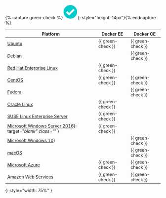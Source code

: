 {% capture green-check %}![yes](/engine/installation/images/green-check.svg){: style="height: 14px"}{% endcapture %}

| Platform                                                                                             | Docker EE         | Docker CE         |
| ---------------------------------------------------------------------------------------------------- | ----------------- | ----------------- |
| [Ubuntu](/engine/installation/linux/ubuntu.md)                                                       | {{ green-check }} | {{ green-check }} |
| [Debian](/engine/installation/linux/debian.md)                                                       |                   | {{ green-check }} |
| [Red Hat Enterprise Linux](/engine/installation/linux/rhel.md)                                       | {{ green-check }} |                   |
| [CentOS](/engine/installation/linux/centos.md)                                                       | {{ green-check }} | {{ green-check }} |
| [Fedora](/engine/installation/linux/fedora.md)                                                       |                   | {{ green-check }} |
| [Oracle Linux](/engine/installation/linux/oracle.md)                                                 | {{ green-check }} |                   |
| [SUSE Linux Enterprise Server](/engine/installation/linux/suse.md)                                   | {{ green-check }} |                   |
| [Microsoft Windows Server 2016](https://docs.microsoft.com/en-us/virtualization/windowscontainers/quick-start/quick-start-windows-server){: target="_blank" class="_" } | {{ green-check }} |   |
| [Microsoft Windows 10](/docker-for-windows/))                                                        |                   | {{ green-check }} |
| [macOS](/docker-for-mac/)                                                                            |                   | {{ green-check }} |
| [Microsoft Azure](/docker-for-azure/)                                                                | {{ green-check }} | {{ green-check }} |
| [Amazon Web Services](/docker-for-aws/)                                                              | {{ green-check }} | {{ green-check }} |
{: style="width: 75%" }
